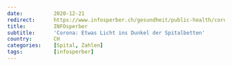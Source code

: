 ```yaml
---
date:          2020-12-21
redirect:      https://www.infosperber.ch/gesundheit/public-health/corona-etwas-licht-ins-dunkel-der-spitalbetten/
title:         INFOsperber
subtitle:      'Corona: Etwas Licht ins Dunkel der Spitalbetten'
country:       CH
categories:    [Spital, Zahlen]
tags:          [infosperber]
---
```

